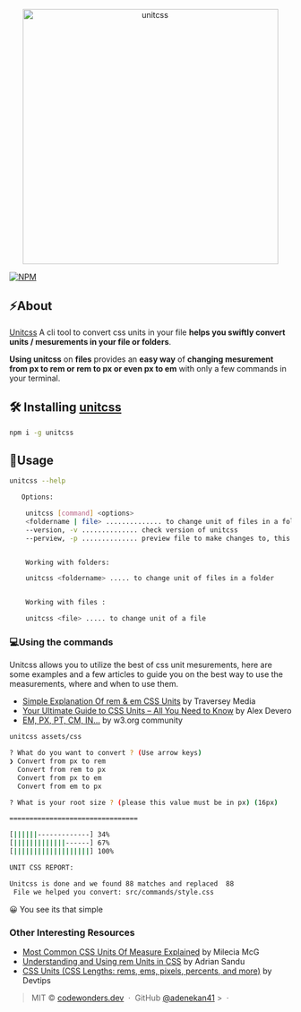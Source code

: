 <p align="center">
	<a href="https://i.ibb.co/mD4CQGx/Group-4.png">
		<img src="https://i.ibb.co/mD4CQGx/Group-4.png" width="456" alt="unitcss">
	</a>
</p>

[![NPM](https://nodei.co/npm/unitcss.png)](https://nodei.co/npm/unitcss/)

## ⚡️About

[Unitcss](https://github.com/adenekan41/unitcss) A cli tool to convert css units in your file **helps you swiftly convert units / mesurements in your file or folders**.

**Using unitcss** on **files** provides an **easy way** of **changing mesurement from px to rem or rem to px or even px to em** with only a few commands in your terminal.

## 🛠 Installing [unitcss](https://github.com/adenekan41/unitcss)

```bash
npm i -g unitcss
```

## 🚧Usage

```bash
unitcss --help

   Options:

    unitcss [command] <options>
    <foldername | file> .............. to change unit of files in a folder or in a file its self
    --version, -v .............. check version of unitcss
    --perview, -p .............. preview file to make changes to, this shows you how many px, rem, em... occured in your file


    Working with folders:

    unitcss <foldername> ..... to change unit of files in a folder


    Working with files :

    unitcss <file> ..... to change unit of a file

```

### 💻Using the commands

Unitcss allows you to utilize the best of css unit mesurements, here are some examples and a few articles to guide you on the best way to use the measurements, where and when to use them.

- [Simple Explanation Of rem & em CSS Units](https://www.youtube.com/watch?v=H4UtKu11yXg) by Traversey Media
- [Your Ultimate Guide to CSS Units – All You Need to Know](https://blog.alexdevero.com/css-units-ultimate-guide/) by Alex Devero
- [EM, PX, PT, CM, IN…](https://www.w3.org/Style/Examples/007/units.en.html) by w3.org community

```bash
unitcss assets/css

? What do you want to convert ? (Use arrow keys)
❯ Convert from px to rem
  Convert from rem to px
  Convert from px to em
  Convert from em to px

? What is your root size ? (please this value must be in px) (16px)

================================

[||||||-------------] 34%
[|||||||||||||------] 67%
[|||||||||||||||||||] 100%

UNIT CSS REPORT:

Unitcss is done and we found 88 matches and replaced  88
 File we helped you convert: src/commands/style.css


```

😀 You see its that simple

### Other Interesting Resources

- [Most Common CSS Units Of Measure Explained](https://dev.to/flippedcoding/most-common-css-units-of-measure-explained-2kee) by Milecia McG
- [Understanding and Using rem Units in CSS](https://www.sitepoint.com/understanding-and-using-rem-units-in-css/) by Adrian Sandu
- [CSS Units (CSS Lengths: rems, ems, pixels, percents, and more)](https://www.youtube.com/watch?v=qrduUUdxBSY) by Devtips

> MIT © [codewonders.dev](https://codewonders.dev) &nbsp;&middot;&nbsp; GitHub
> [@adenekan41](https://github.com/adenekan41) >
> &nbsp;&middot;&nbsp;
